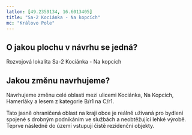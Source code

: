 ```yaml
---
latlon: [49.2359134, 16.6013405]
title: "Sa-2 Kociánka - Na kopcích"
mc: "Královo Pole"
---
```


## O jakou plochu v návrhu se jedná?

Rozvojová lokalita Sa-2 Kociánka - Na kopcích

## Jakou změnu navrhujeme?

Navrhujeme změnu celé oblasti mezi ulicemi Kociánka, Na Kopcích, Hamerláky a lesem z kategorie B/r1 na C/r1.

Tato jasně ohraničená oblast na kraji obce je reálně užívaná pro bydlení spojené s drobným podnikáním ve službách a neobtěžující lehké výrobě. Teprve následně do území vstupují čistě rezidenční objekty.
